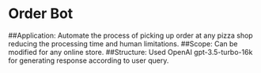 # Order Bot
##Application: Automate the process of picking up order at any pizza shop reducing the processing time and human limitations.
##Scope: Can be modified for any online store.
##Structure: Used OpenAI gpt-3.5-turbo-16k for generating response according to user query.
